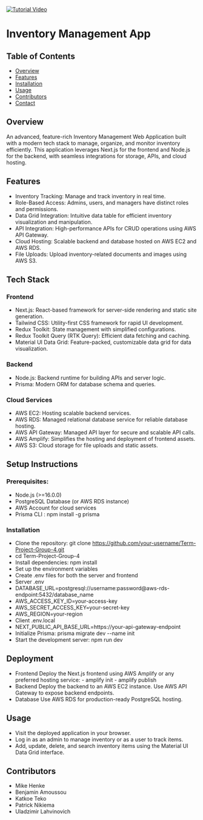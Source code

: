 [![Tutorial Video](https://img.youtube.com/vi/ddKQ8sZo_v8/0.jpg)](https://www.youtube.com/watch?v=ddKQ8sZo_v8)

# Inventory Management App
## Table of Contents
- [Overview](#overview)
- [Features](#features)
- [Installation](#installation)
- [Usage](#usage)
- [Contributors](#contributing)
- [Contact](#contact)
## Overview
An advanced, feature-rich Inventory Management Web Application built with a modern tech stack to manage, organize, and monitor inventory efficiently. This application leverages Next.js for the frontend and Node.js for the backend, with seamless integrations for storage, APIs, and cloud hosting.

## Features
- Inventory Tracking: Manage and track inventory in real time.
- Role-Based Access: Admins, users, and managers have distinct roles and permissions.
- Data Grid Integration: Intuitive data table for efficient inventory visualization and manipulation.
- API Integration: High-performance APIs for CRUD operations using AWS API Gateway.
- Cloud Hosting: Scalable backend and database hosted on AWS EC2 and AWS RDS.
- File Uploads: Upload inventory-related documents and images using AWS S3.
## Tech Stack
### Frontend
- Next.js: React-based framework for server-side rendering and static site generation.
- Tailwind CSS: Utility-first CSS framework for rapid UI development.
- Redux Toolkit: State management with simplified configurations.
- Redux Toolkit Query (RTK Query): Efficient data fetching and caching.
- Material UI Data Grid: Feature-packed, customizable data grid for data visualization.
### Backend
- Node.js: Backend runtime for building APIs and server logic.
- Prisma: Modern ORM for database schema and queries.
### Cloud Services
- AWS EC2: Hosting scalable backend services.
- AWS RDS: Managed relational database service for reliable database hosting.
- AWS API Gateway: Managed API layer for secure and scalable API calls.
- AWS Amplify: Simplifies the hosting and deployment of frontend assets.
- AWS S3: Cloud storage for file uploads and static assets.
## Setup Instructions
### Prerequisites:
- Node.js (>=16.0.0)
- PostgreSQL Database (or AWS RDS instance)
- AWS Account for cloud services
- Prisma CLI : npm install -g prisma
### Installation
   - Clone the repository: git clone https://github.com/your-username/Term-Project-Group-4.git
   - cd Term-Project-Group-4
   - Install dependencies: npm install
   - Set up the environment variables
   - Create .env files for both the server and frontend
   - Server .env
   - DATABASE_URL=postgresql://username:password@aws-rds-endpoint:5432/database_name
   - AWS_ACCESS_KEY_ID=your-access-key
   - AWS_SECRET_ACCESS_KEY=your-secret-key
   - AWS_REGION=your-region
   - Client .env.local
   - NEXT_PUBLIC_API_BASE_URL=https://your-api-gateway-endpoint
   - Initialize Prisma: prisma migrate dev --name init
   - Start the development server: npm run dev
## Deployment
   - Frontend
      Deploy the Next.js frontend using AWS Amplify or any preferred hosting service:
    - amplify init
    - amplify publish
   - Backend
      Deploy the backend to an AWS EC2 instance.
      Use AWS API Gateway to expose backend endpoints.
   - Database
      Use AWS RDS for production-ready PostgreSQL hosting.
## Usage
- Visit the deployed application in your browser.
- Log in as an admin to manage inventory or as a user to track items.
- Add, update, delete, and search inventory items using the Material UI Data Grid interface. 
##  Contributors
- Mike Henke
- Benjamin Amoussou
- Katkoe Teko
- Patrick Nikiema
- Uladzimir Lahvinovich





    






